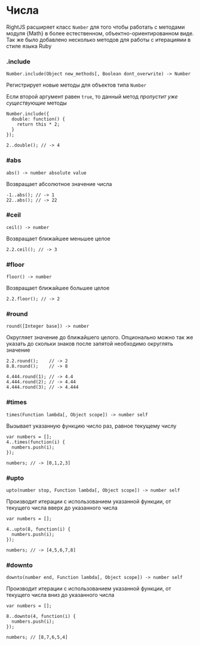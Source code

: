 # Числа

RightJS расширяет класс `Number` для того чтобы работать с методами модуля
{Math} в более естественном, объектно-ориентированном виде. Так же было
добавлено несколько методов для работы с итерациями в стиле языка Ruby



### .include

    Number.include(Object new_methods[, Boolean dont_overwrite) -> Number

Регистрирует новые методы для объектов типа `Number`

Если второй аргумент равен `true`, то данный метод _пропустит уже существующие_ методы

    Number.include({
      double: function() {
        return this * 2;
      }
    });

    2..double(); // -> 4


### #abs

    abs() -> number absolute value

Возвращает абсолютное значение числа

    -1..abs(); // -> 1
    22..abs(); // -> 22



### #ceil

    ceil() -> number

Возвращает ближайшее меньшее целое

    2.2.ceil(); // -> 3


### #floor

    floor() -> number

Возвращает ближайшее большее целое

    2.2.floor(); // -> 2


### #round

    round([Integer base]) -> number

Округляет значение до ближайшего целого. Опционально можно так же указать
до скольки знаков после запятой необходимо округлять значение

    2.2.round();    // -> 2
    8.8.round();    // -> 8

    4.444.round(1); // -> 4.4
    4.444.round(2); // -> 4.44
    4.444.round(3); // -> 4.444


### #times

    times(Function lambda[, Object scope]) -> number self

Вызывает указанную функцию число раз, равное текущему числу

    var numbers = [];
    4..times(function(i) {
      numbers.push(i);
    });

    numbers; // -> [0,1,2,3]



### #upto

    upto(number stop, Function lambda[, Object scope]) -> number self

Производит итерации с использованием указанной функции, от текущего числа
вверх до указанного числа

    var numbers = [];

    4..upto(8, function(i) {
      numbers.push(i);
    });

    numbers; // -> [4,5,6,7,8]



### #downto

    downto(number end, Function lambda[, Object scope]) -> number self

Производит итерации с использованием указанной функции, от текущего числа
вниз до указанного числа

    var numbers = [];

    8..downto(4, function(i) {
      numbers.push(i);
    });

    numbers; // [8,7,6,5,4]
